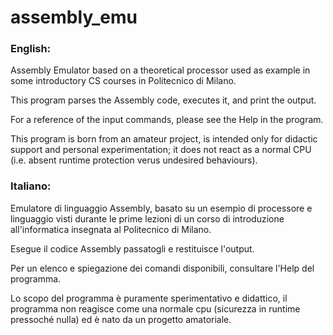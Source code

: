 # assembly_emu
### English:
Assembly Emulator based on a theoretical processor used as example in  
some introductory CS courses in Politecnico di Milano.

This program parses the Assembly code, executes it, and print the output.

For a reference of the input commands, please see the Help in the program.

This program is born from an amateur project, is intended only for 
didactic support and personal experimentation; it does not react as a normal
CPU (i.e. absent runtime protection verus undesired behaviours).

### Italiano:
Emulatore di linguaggio Assembly, basato su un esempio di processore e 
linguaggio visti durante le prime lezioni di un corso di introduzione 
all'informatica insegnata al Politecnico di Milano.

Esegue il codice Assembly passatogli e restituisce l'output.

Per un elenco e spiegazione dei comandi disponibili, consultare l'Help 
del programma.

Lo scopo del programma è puramente sperimentativo e didattico, il
programma non reagisce come una normale cpu (sicurezza in runtime pressoché 
nulla) ed è nato da un progetto amatoriale.

